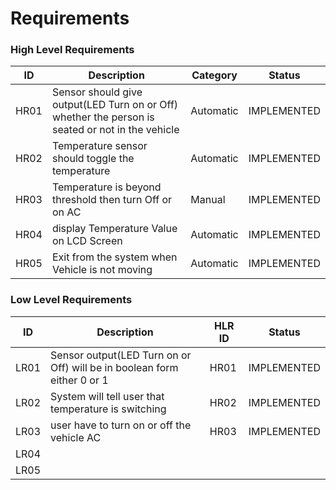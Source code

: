 # Requirements

### High Level Requirements

|  ID |  Description | Category  |  Status |   
|---|---|---|---|
| HR01  |Sensor should give output(LED Turn on or Off)  whether the person is seated or not in the vehicle   | Automatic  | IMPLEMENTED  |   
| HR02  | Temperature sensor should toggle the temperature  | Automatic  | IMPLEMENTED  |   
|  HR03 | Temperature is beyond threshold then turn Off or on AC  | Manual  | IMPLEMENTED  |   
| HR04  |display Temperature Value on LCD Screen   |  Automatic | IMPLEMENTED  |   
|  HR05 | Exit from the system when Vehicle is not moving  |  Automatic | IMPLEMENTED   |   

### Low Level Requirements

| ID  | Description  | HLR ID |  Status |   
|---|---|---|---|
| LR01  |Sensor output(LED Turn on or Off) will be in boolean form either 0 or 1   |HR01   | IMPLEMENTED  |   
| LR02  | System will tell user that temperature is switching  | HR02  | IMPLEMENTED  |   
| LR03  | user have to turn on or off the vehicle AC | HR03|  IMPLEMENTED   |   
| LR04  |   |   |   |   |
| LR05   |   |   |   |   |
